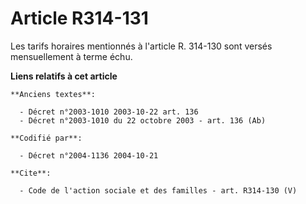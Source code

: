 # Article R314-131

Les tarifs horaires mentionnés à l'article R. 314-130 sont versés mensuellement à terme échu.

**Liens relatifs à cet article**

	**Anciens textes**:

	  - Décret n°2003-1010 2003-10-22 art. 136
	  - Décret n°2003-1010 du 22 octobre 2003 - art. 136 (Ab)

	**Codifié par**:

	  - Décret n°2004-1136 2004-10-21

	**Cite**:

	  - Code de l'action sociale et des familles - art. R314-130 (V)
